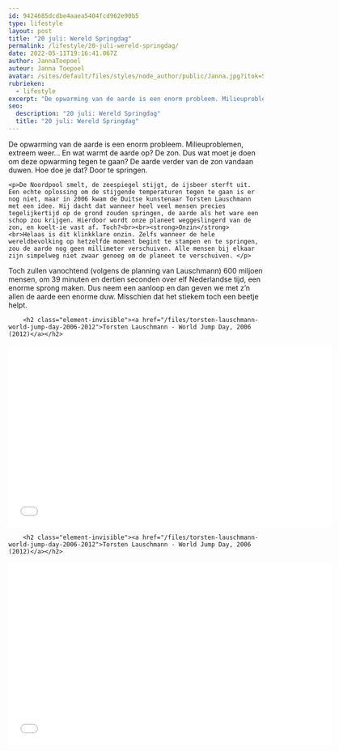 ```yaml
---
id: 9424685dcdbe4aaea5404fcd962e90b5
type: lifestyle
layout: post
title: "20 juli: Wereld Springdag"
permalink: /lifestyle/20-juli-wereld-springdag/
date: 2022-05-11T19:16:41.067Z
author: JannaToepoel
auteur: Janna Toepoel
avatar: /sites/default/files/styles/node_author/public/Janna.jpg?itok=SMtNIrJu
rubrieken:
  - lifestyle
excerpt: "De opwarming van de aarde is een enorm probleem. Milieuproblemen, extreem weer... En wat warmt de aarde op? De zon. Dus wat moet je doen om deze opwarming tegen te gaan? De aarde verder van de zon vandaan duwen. Hoe doe je dat? Door te springen.     "
seo:
  description: "20 juli: Wereld Springdag"
  title: "20 juli: Wereld Springdag"
---
```

De opwarming van de aarde is een enorm probleem. Milieuproblemen, extreem weer... En wat warmt de aarde op? De zon. Dus wat moet je doen om deze opwarming tegen te gaan? De aarde verder van de zon vandaan duwen. Hoe doe je dat? Door te springen.     

    <p>De Noordpool smelt, de zeespiegel stijgt, de ijsbeer sterft uit. Een echte oplossing om de stijgende temperaturen tegen te gaan is er nog niet, maar in 2006 kwam de Duitse kunstenaar Torsten Lauschmann met een idee. Hij dacht dat wanneer heel veel mensen precies tegelijkertijd op de grond zouden springen, de aarde als het ware een schop zou krijgen. Hierdoor wordt onze planeet weggeslingerd van de zon, en koelt-ie vast af. Toch?<br><br><strong>Onzin</strong><br>Helaas is dit klinkklare onzin. Zelfs wanneer de hele wereldbevolking op hetzelfde moment begint te stampen en te springen, zou de aarde nog geen millimeter verschuiven. Alle mensen bij elkaar zijn simpelweg niet zwaar genoeg om de planeet te verschuiven. </p>
<p>Toch zullen vanochtend (volgens de planning van Lauschmann) 600 miljoen mensen, om 39 minuten en dertien seconden over elf Nederlandse tijd, een enorme sprong maken. Dus neem een aanloop en dan geven we met z’n allen de aarde een enorme duw. Misschien dat het stiekem toch een beetje helpt.</p>
<p><div class="media media-element-container media-default"><div id="file-5382" class="file file-video file-video-vimeo">

        <h2 class="element-invisible"><a href="/files/torsten-lauschmann-world-jump-day-2006-2012">Torsten Lauschmann - World Jump Day, 2006 (2012)</a></h2>
    
  
  <div class="content">
    <div class="media-vimeo-video media-vimeo-video media-vimeo-1 media-element file-default media-vimeo-1">
  <iframe class="media-vimeo-player" width="640" height="360" title="Torsten Lauschmann - World Jump Day, 2006 (2012)" src="//player.vimeo.com/video/51146820?color=" frameborder="0" allowfullscreen="">Video van Torsten Lauschmann - World Jump Day, 2006 (2012)</iframe>
</div>
  </div>

  
</div>
</div><div class="media media-element-container media-default"><div id="file-5382" class="file file-video file-video-vimeo">

        <h2 class="element-invisible"><a href="/files/torsten-lauschmann-world-jump-day-2006-2012">Torsten Lauschmann - World Jump Day, 2006 (2012)</a></h2>
    
  
  <div class="content">
    <div class="media-vimeo-video media-vimeo-video media-vimeo-1 media-element file-default media-vimeo-1">
  <iframe class="media-vimeo-player" width="640" height="360" title="Torsten Lauschmann - World Jump Day, 2006 (2012)" src="//player.vimeo.com/video/51146820?color=" frameborder="0" allowfullscreen="">Video van Torsten Lauschmann - World Jump Day, 2006 (2012)</iframe>
</div>
  </div>

  
</div>
</div>  
